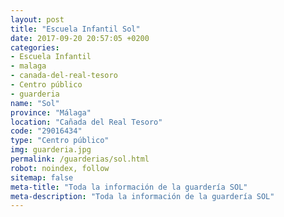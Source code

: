 ```yaml
---
layout: post
title: "Escuela Infantil Sol"
date: 2017-09-20 20:57:05 +0200
categories:
- Escuela Infantil
- malaga
- canada-del-real-tesoro
- Centro público
- guarderia
name: "Sol"
province: "Málaga"
location: "Cañada del Real Tesoro"
code: "29016434"
type: "Centro público"
img: guarderia.jpg
permalink: /guarderias/sol.html
robot: noindex, follow
sitemap: false
meta-title: "Toda la información de la guardería SOL"
meta-description: "Toda la información de la guardería SOL"
---
```

